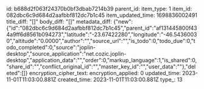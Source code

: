 id: b688d2f063f24370b0bf3dbab7214b39
parent_id: 
item_type: 1
item_id: 082dbc6c9d684d2aafbbf812dc7b1c45
item_updated_time: 1698836002491
title_diff: "[]"
body_diff: "[]"
metadata_diff: {"new":{"id":"082dbc6c9d684d2aafbbf812dc7b1c45","parent_id":"af131445800f434a9ff6d8561b094273","latitude":"-23.67422280","longitude":"-46.54360030","altitude":"0.0000","author":"","source_url":"","is_todo":0,"todo_due":0,"todo_completed":0,"source":"joplin-desktop","source_application":"net.cozic.joplin-desktop","application_data":"","order":0,"markup_language":1,"is_shared":0,"share_id":"","conflict_original_id":"","master_key_id":"","user_data":""},"deleted":[]}
encryption_cipher_text: 
encryption_applied: 0
updated_time: 2023-11-01T11:03:00.881Z
created_time: 2023-11-01T11:03:00.881Z
type_: 13